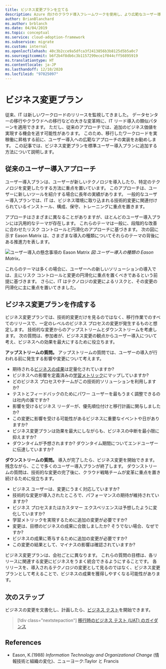 ```yaml
---
title: ビジネス変更プランを立てる
description: Azure 向けのクラウド導入フレームワークを使用し、より広範なユーザー導入プランを実施するためにビジネス変更プランがどのように役立つかについて説明します。
author: BrianBlanchard
ms.author: brblanch
ms.date: 04/04/2019
ms.topic: conceptual
ms.service: cloud-adoption-framework
ms.subservice: migrate
ms.custom: internal
ms.openlocfilehash: 40c3b2cce9a5dfca3f2413856b3b8125d5b5a0c7
ms.sourcegitcommit: b6f2b4f8db6c3b1157299ece1f044cff56895919
ms.translationtype: HT
ms.contentlocale: ja-JP
ms.lasthandoff: 12/10/2020
ms.locfileid: "97025097"
---
```

<!-- cSpell:ignore Eason -->
<!-- docutune:casing "Eason Matrix" -->

# <a name="business-change-plan"></a>ビジネス変更プラン

従来、IT は新しいワークロードのリリースを監視してきました。 データセンターの移行やクラウドへの移行などの大きな変革時に、IT リード導入の類似パターンを適用できます。 ただし、従来のアプローチでは、追加のビジネス価値を実現する機会を逃す可能性があります。 このため、移行したワークロードを実稼働に昇格する前に、ユーザー導入への広範なアプローチの実装をお勧めします。 この記事では、ビジネス変更プランを標準ユーザー導入プランに追加する方法について説明します。

## <a name="traditional-user-adoption-approach"></a>従来のユーザー導入アプローチ

ユーザー導入プランは、ユーザーが新しいテクノロジを導入したり、特定のテクノロジを変更したりする方法に重点を置いています。 このアプローチは、ユーザーに新しいツールを紹介する場合に長年の実績があります。 一般的なユーザー導入プランでは、IT は、ビジネス環境に取り込まれる技術的変更に関連付けられているインストール、構成、保守、トレーニングに重点を置きます。

アプローチはさまざまに異なることがありますが、ほとんどのユーザー導入プランには汎用的なテーマが存在します。 これらのテーマは一般に、段階的な改善に合わせたリスク コントロールと円滑化のアプローチに基づきます。 次の図に示す Eason Matrix は、さまざまな導入の種類についてそれらのテーマの背後にある推進力を表します。

![ユーザー導入の懸念事項の Eason Matrix](../../../_images/migrate/eason-matrix.jpg)
_図:ユーザー導入の種類の Eason Matrix。_

これらのテーマは多くの場合に、ユーザーへの新しいソリューションの導入では、主にリスク コントロールと変更の円滑化に重点を置くべきであるという前提に基づきます。 さらに、IT はテクノロジの変更によるリスクと、その変更の円滑化に主に重点を置いてきました。

## <a name="create-business-change-plans"></a>ビジネス変更プランを作成する

ビジネス変更プランでは、技術的変更だけを見るのではなく、移行作業でのすべてのリリースで、一定のレベルのビジネス プロセスの変更が発生するものと想定します。 技術的な変更からのアップストリームとダウンストリームを考慮します。 次の質問は、参加者が、ビジネス変更の観点からユーザー導入について考え、ビジネスへの効果を最大にするために役立ちます。

**アップストリームの質問。** アップストリームの質問では、ユーザーの導入が行われる前に発生する影響や変更について考えます。

- 期待される[ビジネスの成果](../../../strategy/business-outcomes/index.md)は定量化されていますか?
- ビジネスへの影響を定義済みの[学習メトリック](../../../strategy/learning-metrics.md)にマップしていますか?
- どのビジネス プロセスやチームがこの技術的ソリューションを利用しますか?
- テストとフィードバックのためにパワー ユーザーを最もうまく調整できるのは社内の誰ですか?
- 影響を受けるビジネス リーダーが、優先順位付けと移行計画に関与しましたか?
- この変更に影響を受ける可能性があるビジネスに重要なイベントや日がありますか?
- ビジネス変更プランは効果を最大にしながらも、ビジネスの中断を最小限に抑えますか?
- ダウンタイムが予想されますか? ダウンタイム期間についてエンドユーザーに伝達していますか?

**ダウンストリームの質問。** 導入が完了したら、ビジネス変更を開始できます。 残念ながら、ここで多くのユーザー導入プランが終了します。 ダウンストリームの質問は、技術的な変更の完了後に、クラウド戦略チームが変革に重点を置き続けるために役立ちます。

- ビジネス ユーザーは、変更にうまく対応していますか?
- 技術的な変更が導入されたところで、パフォーマンスの期待が維持されていますか?
- ビジネス プロセスまたはカスタマー エクスペリエンスは予想したように変化していますか?
- 学習メトリックを実現するために追加の変更が必要ですか?
- 変更は、目標のビジネスの成果に合致しましたか? そうでない場合、なぜですか?
- ビジネスの成果に寄与するために追加の変更が必要ですか?
- この変更の結果として、マイナスの影響は確認されていますか?

ビジネス変更プランは、会社ごとに異なります。 これらの質問の目標は、各リリースに関連する変更にビジネスをうまく統合できるようにすることです。 各リリースを、導入されるテクノロジの変更として見るのではなく、ビジネス変更プランとして考えることで、ビジネスの成果を獲得しやすくなる可能性があります。

## <a name="next-steps"></a>次のステップ

ビジネスの変更を文書化し、計画したら、[ビジネス テスト](./business-test.md)を開始できます。

> [!div class="nextstepaction"]
> [移行時のビジネス テスト (UAT) のガイダンス](./business-test.md)

## <a name="references"></a>References

<!-- docutune:disable -->

- Eason, K.(1988) _Information Technology and Organizational Change_ (情報技術と組織の変化)、ニューヨーク:Taylor と Francis

<!-- docutune:enable -->
